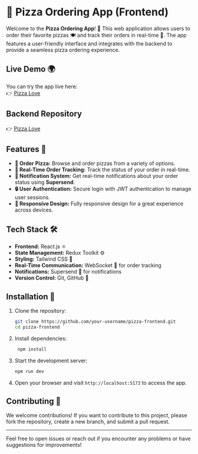 # 🍕 Pizza Ordering App (Frontend)

Welcome to the **Pizza Ordering App**! 🍕 This web application allows users to order their favorite pizzas 🍽️ and track their orders in real-time 🚚. The app features a user-friendly interface and integrates with the backend to provide a seamless pizza ordering experience.


## Live Demo 🌍

You can try the app live here:  
👉 [Pizza Love](https://pizzaapp-frontend.vercel.app/)

## Backend Repository
  
👉 [Pizza Love](https://github.com/shreyshukla29/Pizza-Love)

## Features 🌟

- **🍕 Order Pizza:** Browse and order pizzas from a variety of options.
- **📍 Real-Time Order Tracking:** Track the status of your order in real-time.
- **🔔 Notification System:** Get real-time notifications about your order status using **Supersend**.
- **🔒 User Authentication:** Secure login with JWT authentication to manage user sessions.
- **📱 Responsive Design:** Fully responsive design for a great experience across devices.

## Tech Stack 🛠️

- **Frontend:** React.js ⚛️
- **State Management:** Redux Toolkit ⚙️
- **Styling:** Tailwind CSS 🌈
- **Real-Time Communication:** WebSocket 📡 for order tracking
- **Notifications:** Supersend 🔔 for notifications
- **Version Control:** Git, GitHub 🐙


## Installation 🔧

1. Clone the repository:
   ```bash
   git clone https://github.com/your-username/pizza-frontend.git
   cd pizza-frontend `

1.  Install dependencies:
    ``` bash
     npm install
    
4.  Start the development server:

    ``` bash
    npm run dev

5.  Open your browser and visit `http://localhost:5173` to access the app.

Contributing  🤝
------------

We welcome contributions! If you want to contribute to this project, please fork the repository, create a new branch, and submit a pull request.


* * * * *

Feel free to open issues or reach out if you encounter any problems or have suggestions for improvements!
